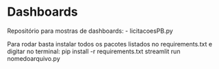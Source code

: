 # Dashboards

Repositório para mostras de dashboards:
    - licitacoesPB.py


Para rodar basta instalar todos os pacotes listados no requirements.txt e digitar no terminal:
    pip install -r requirements.txt
    streamlit run nomedoarquivo.py
